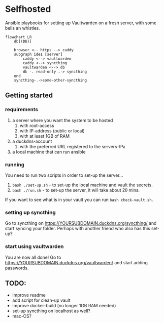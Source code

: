 # Selfhosted

Ansible playbooks for setting up Vaultwarden on a fresh server, with some bells an whistles.

```mermaid
flowchart LR
    db[(DB)]

    browser <-- https --> caddy
    subgraph ide1 [server]
        caddy <--> vaultwarden
        caddy <--> syncthing
        vaultwarden <--> db
        db -. read-only .-> syncthing
    end
    syncthing-.->some-other-syncthing
```


## Getting started
### requirements
1. a server where you want the system to be hosted
    1. with root-access
    1. with IP-address (public or local)
    1. with at least 1GB of RAM
1. a duckdns-account
    1. with the preferred URL registered to the servers-IPa
1. a local machine that can run ansible

### running
You need to run two scripts in order to set-up the server...
1. `bash ./set-up.sh` - to set-up the local machine and vault the secrets.
1. `bash ./run.sh` - to set-up the server, it will take about 20 mins.

If you want to see what is in your vault you can run `bash check-vault.sh`.

### setting up syncthing
Go to syncthing on https://YOURSUBDOMAIN.duckdns.org/syncthing/ and start syncing your folder. Perhaps with another friend who also has this set-up?

### start using vaultwarden
You are now all done! Go to https://YOURSUBDOMAIN.duckdns.org/vaultwarden/ and start adding passwords.

## TODO:
- improve readme
- add script for clean-up vault
- improve docker-build (no longer 1GB RAM needed)
- set-up syncthing on localhost as well?
- mac-OS?
